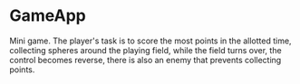 # GameApp
Mini game. The player's task is to score the most points in the allotted time, collecting spheres around the playing field,
while the field turns over, the control becomes reverse, there is also an enemy that prevents collecting points.
